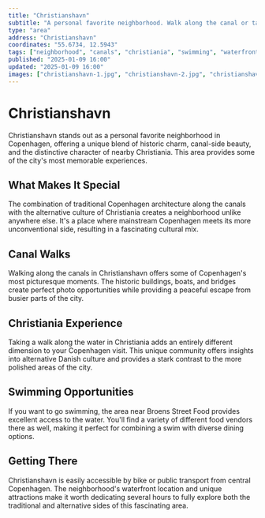 ```yaml
---
title: "Christianshavn"
subtitle: "A personal favorite neighborhood. Walk along the canal or take a walk along the water in Christiania with swimming near Broens Street Food."
type: "area"
address: "Christianshavn"
coordinates: "55.6734, 12.5943"
tags: ["neighborhood", "canals", "christiania", "swimming", "waterfront", "historic", "unique"]
published: "2025-01-09 16:00"
updated: "2025-01-09 16:00"
images: ["christianshavn-1.jpg", "christianshavn-2.jpg", "christianshavn-3.jpg", "christianshavn-4.jpg", "christianshavn-5.jpg", "christianshavn-6.jpg"]
---
```


# Christianshavn

Christianshavn stands out as a personal favorite neighborhood in Copenhagen, offering a unique blend of historic charm, canal-side beauty, and the distinctive character of nearby Christiania. This area provides some of the city's most memorable experiences.

## What Makes It Special

The combination of traditional Copenhagen architecture along the canals with the alternative culture of Christiania creates a neighborhood unlike anywhere else. It's a place where mainstream Copenhagen meets its more unconventional side, resulting in a fascinating cultural mix.

## Canal Walks

Walking along the canals in Christianshavn offers some of Copenhagen's most picturesque moments. The historic buildings, boats, and bridges create perfect photo opportunities while providing a peaceful escape from busier parts of the city.

## Christiania Experience

Taking a walk along the water in Christiania adds an entirely different dimension to your Copenhagen visit. This unique community offers insights into alternative Danish culture and provides a stark contrast to the more polished areas of the city.

## Swimming Opportunities

If you want to go swimming, the area near Broens Street Food provides excellent access to the water. You'll find a variety of different food vendors there as well, making it perfect for combining a swim with diverse dining options.

## Getting There

Christianshavn is easily accessible by bike or public transport from central Copenhagen. The neighborhood's waterfront location and unique attractions make it worth dedicating several hours to fully explore both the traditional and alternative sides of this fascinating area.
